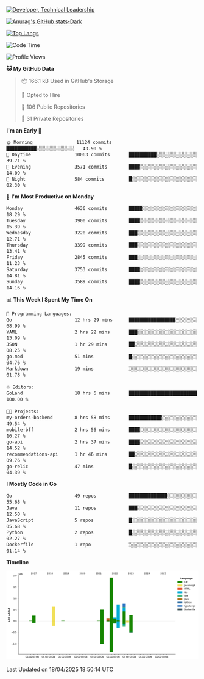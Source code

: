 <div>
  <a href="https://www.linkedin.com/in/arielpineiro/" target="_blank" rel="nofollow noopener noreferrer">
    <img src="https://img.shields.io/badge/-LinkedIn-%230077B5?style=for-the-badge&logo=linkedin&logoColor=white" alt="Developer, Technical Leadership" title="Ariel Piñeiro">
  </a>
</div>

[![Anurag's GitHub stats-Dark](https://github-readme-stats.vercel.app/api?username=arielsrv&show_icons=true&theme=dark#gh-dark-mode-only)](https://github.com/anuraghazra/github-readme-stats#gh-dark-mode-only)

[![Top Langs](https://github-readme-stats.vercel.app/api/top-langs/?username=arielsrv&layout=compact&langs_count=10&theme=dark#gh-dark-mode-only)](https://github.com/anuraghazra/github-readme-stats&theme=dark#gh-dark-mode-only)

<!--START_SECTION:waka-->
![Code Time](http://img.shields.io/badge/Code%20Time-1%2C203%20hrs%2026%20mins-blue)

![Profile Views](http://img.shields.io/badge/Profile%20Views-0-blue)

**🐱 My GitHub Data** 

> 📦 166.1 kB Used in GitHub's Storage 
 > 
> 💼 Opted to Hire
 > 
> 📜 106 Public Repositories 
 > 
> 🔑 31 Private Repositories 
 > 
**I'm an Early 🐤** 

```text
🌞 Morning                11124 commits       ███████████░░░░░░░░░░░░░░   43.90 % 
🌆 Daytime                10063 commits       ██████████░░░░░░░░░░░░░░░   39.71 % 
🌃 Evening                3571 commits        ████░░░░░░░░░░░░░░░░░░░░░   14.09 % 
🌙 Night                  584 commits         █░░░░░░░░░░░░░░░░░░░░░░░░   02.30 % 
```
📅 **I'm Most Productive on Monday** 

```text
Monday                   4636 commits        █████░░░░░░░░░░░░░░░░░░░░   18.29 % 
Tuesday                  3900 commits        ████░░░░░░░░░░░░░░░░░░░░░   15.39 % 
Wednesday                3220 commits        ███░░░░░░░░░░░░░░░░░░░░░░   12.71 % 
Thursday                 3399 commits        ███░░░░░░░░░░░░░░░░░░░░░░   13.41 % 
Friday                   2845 commits        ███░░░░░░░░░░░░░░░░░░░░░░   11.23 % 
Saturday                 3753 commits        ████░░░░░░░░░░░░░░░░░░░░░   14.81 % 
Sunday                   3589 commits        ████░░░░░░░░░░░░░░░░░░░░░   14.16 % 
```


📊 **This Week I Spent My Time On** 

```text
💬 Programming Languages: 
Go                       12 hrs 29 mins      █████████████████░░░░░░░░   68.99 % 
YAML                     2 hrs 22 mins       ███░░░░░░░░░░░░░░░░░░░░░░   13.09 % 
JSON                     1 hr 29 mins        ██░░░░░░░░░░░░░░░░░░░░░░░   08.25 % 
go.mod                   51 mins             █░░░░░░░░░░░░░░░░░░░░░░░░   04.76 % 
Markdown                 19 mins             ░░░░░░░░░░░░░░░░░░░░░░░░░   01.78 % 

🔥 Editors: 
GoLand                   18 hrs 6 mins       █████████████████████████   100.00 % 

🐱‍💻 Projects: 
my-orders-backend        8 hrs 58 mins       ████████████░░░░░░░░░░░░░   49.54 % 
mobile-bff               2 hrs 56 mins       ████░░░░░░░░░░░░░░░░░░░░░   16.27 % 
go-api                   2 hrs 37 mins       ████░░░░░░░░░░░░░░░░░░░░░   14.52 % 
recommendations-api      1 hr 46 mins        ██░░░░░░░░░░░░░░░░░░░░░░░   09.76 % 
go-relic                 47 mins             █░░░░░░░░░░░░░░░░░░░░░░░░   04.39 % 
```

**I Mostly Code in Go** 

```text
Go                       49 repos            ██████████████░░░░░░░░░░░   55.68 % 
Java                     11 repos            ███░░░░░░░░░░░░░░░░░░░░░░   12.50 % 
JavaScript               5 repos             █░░░░░░░░░░░░░░░░░░░░░░░░   05.68 % 
Python                   2 repos             █░░░░░░░░░░░░░░░░░░░░░░░░   02.27 % 
Dockerfile               1 repo              ░░░░░░░░░░░░░░░░░░░░░░░░░   01.14 % 
```



**Timeline**

![Lines of Code chart](https://raw.githubusercontent.com/arielsrv/arielsrv/main/assets/bar_graph.png)


 Last Updated on 18/04/2025 18:50:14 UTC
<!--END_SECTION:waka-->

